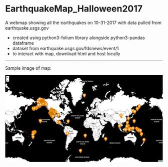 # EarthquakeMap_Halloween2017
A webmap showing all the earthquakes on 10-31-2017 with data pulled from earthquake.usgs.gov

* created using python3-folium library alongside python3-pandas dataframe
* dataset from earthquake.usgs.gov/fdsnews/event/1
* to interact with map, download html and host locally

___

Sample image of map:

![alt-text][map]

[map]: screenshot_map.png
